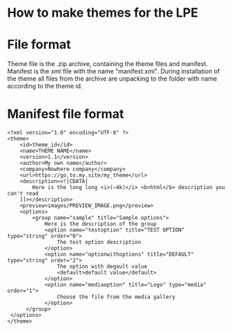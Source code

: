 # How to make themes for the LPE

# File format
Theme file is the .zip archive, containing the theme files and manifest. Manifest is the xml file with the name "manifest.xml". During installation of the theme all files from the archive are unpacking to the folder with name according to the theme id. 

# Manifest file format
    <?xml version="1.0" encoding="UTF-8" ?>
    <theme>
        <id>theme_id</id>
        <name>THEME NAME</name>
        <version>1.1</version>
        <author>My own name</author>
        <company>Nowhere company</company>
        <url>https://go.to.my.site/my_theme</url>
        <description><![CDATA[
            Here is the long long <i>(~4k)</i> <b>html</b> description you can't read
        ]]></description>
        <preview>images/PREVIEW_IMAGE.png</preview>
        <options>
            <group name="sample" title="Sample options">
                Here is the description of the group
                <option name="testoption" title="TEST OPTION" type="string" order="0">
                    The test option description
                </option>
                <option name="optionwithoptions" title="DEFAULT" type="string" order="2">
                    The option with degault value
                    <default>default value</default>
                </option>
                <option name="mediaoption" title="Logo" type="media" order="1">
                    Choose the file from the media gallery
                </option>
          </group>
     </options>
    </theme>